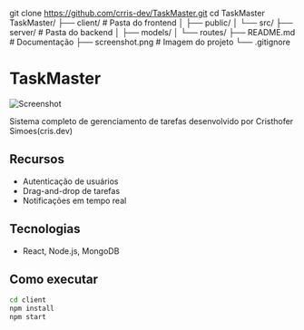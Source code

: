 git clone https://github.com/crris-dev/TaskMaster.git
cd TaskMaster
TaskMaster/
├── client/          # Pasta do frontend
│   ├── public/
│   └── src/
├── server/          # Pasta do backend
│   ├── models/
│   └── routes/
├── README.md        # Documentação
├── screenshot.png   # Imagem do projeto
└── .gitignore
# TaskMaster

![Screenshot](screenshot.png)

Sistema completo de gerenciamento de tarefas desenvolvido por Cristhofer Simoes(cris.dev)

## Recursos
- Autenticação de usuários
- Drag-and-drop de tarefas
- Notificações em tempo real

## Tecnologias
- React, Node.js, MongoDB

## Como executar
```bash
cd client
npm install
npm start
